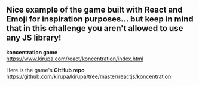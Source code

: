 ## Nice example of the game built with React and Emoji for inspiration purposes... but keep in mind that in this challenge you aren't allowed to use any JS library!
**koncentration game** https://www.kirupa.com/react/koncentration/index.html

Here is the game's **GitHub repo** https://github.com/kirupa/kirupa/tree/master/reactjs/koncentration
